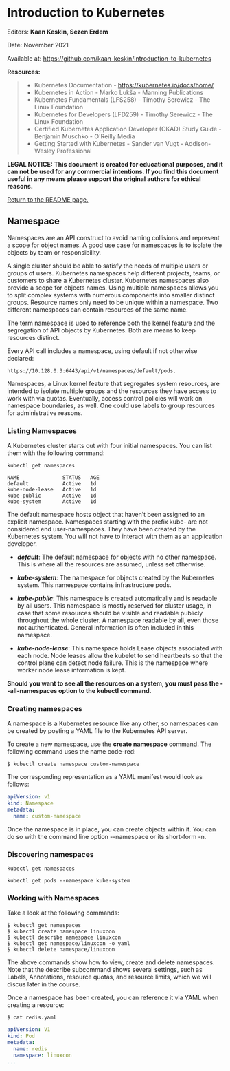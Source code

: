 # Introduction to Kubernetes

Editors: **Kaan Keskin, Sezen Erdem**

Date: November 2021

Available at: https://github.com/kaan-keskin/introduction-to-kubernetes

**Resources:**

> - Kubernetes Documentation - https://kubernetes.io/docs/home/
> - Kubernetes in Action - Marko Lukša - Manning Publications
> - Kubernetes Fundamentals (LFS258) - Timothy Serewicz - The Linux Foundation
> - Kubernetes for Developers (LFD259) - Timothy Serewicz - The Linux Foundation
> - Certified Kubernetes Application Developer (CKAD) Study Guide - Benjamin Muschko - O'Reilly Media
> - Getting Started with Kubernetes - Sander van Vugt - Addison-Wesley Professional

**LEGAL NOTICE: This document is created for educational purposes, and it can not be used for any commercial intentions. If you find this document useful in any means please support the original authors for ethical reasons.** 

[Return to the README page.](README.md)

## Namespace

Namespaces are an API construct to avoid naming collisions and represent a scope for object names. A good use case for namespaces is to isolate the objects by team or responsibility. 

A single cluster should be able to satisfy the needs of multiple users or groups of users. Kubernetes namespaces help different projects, teams, or customers to share a Kubernetes cluster. Kubernetes namespaces also provide a scope for objects names. Using multiple namespaces allows you to split complex systems with numerous components into smaller distinct groups. Resource names only need to be unique within a namespace. Two different namespaces can contain resources of the same name. 

The term namespace is used to reference both the kernel feature and the segregation of API objects by Kubernetes. Both are means to keep resources distinct. 

Every API call includes a namespace, using default if not otherwise declared: 
    
    https://10.128.0.3:6443/api/v1/namespaces/default/pods. 

Namespaces, a Linux kernel feature that segregates system resources, are intended to isolate multiple groups and the resources they have access to work with via quotas. Eventually, access control policies will work on namespace boundaries, as well. One could use labels to group resources for administrative reasons. 

### Listing Namespaces

A Kubernetes cluster starts out with four initial namespaces. You can list them with the following command:

```shell
kubectl get namespaces

NAME              STATUS   AGE
default           Active   1d
kube-node-lease   Active   1d
kube-public       Active   1d
kube-system       Active   1d
```

The default namespace hosts object that haven’t been assigned to an explicit namespace. Namespaces starting with the prefix kube- are not considered end user-namespaces. They have been created by the Kubernetes system. You will not have to interact with them as an application developer.

* <i>**default**</i>:  The default namespace for objects with no other namespace. This is where all the resources are assumed, unless set otherwise.

* <i>**kube-system**</i>: The namespace for objects created by the Kubernetes system. This namespace contains infrastructure pods.

* <i>**kube-public**</i>: This namespace is created automatically and is readable by all users. This namespace is mostly reserved for cluster usage, in case that some resources should be visible and readable publicly throughout the whole cluster. A namespace readable by all, even those not authenticated. General information is often included in this namespace.

* <i>**kube-node-lease**</i>: This namespace holds Lease objects associated with each node. Node leases allow the kubelet to send heartbeats so that the control plane can detect node failure. This is the namespace where worker node lease information is kept.

**Should you want to see all the resources on a system, you must pass the --all-namespaces option to the kubectl command.**

### Creating namespaces

A namespace is a Kubernetes resource like any other, so namespaces can be created by posting a YAML file to the Kubernetes API server.

To create a new namespace, use the **create namespace** command. The following command uses the name code-red:

```shell
$ kubectl create namespace custom-namespace
```

The corresponding representation as a YAML manifest would look as follows:

```yaml
apiVersion: v1
kind: Namespace
metadata:
  name: custom-namespace
```

Once the namespace is in place, you can create objects within it. You can do so with the command line option --namespace or its short-form -n.

### Discovering namespaces

```shell
kubectl get namespaces

kubectl get pods --namespace kube-system
```

### Working with Namespaces

Take a look at the following commands:​

```shell
​$ kubectl get namespaces
$ kubectl create namespace linuxcon
$ kubectl describe namespace linuxcon
$ kubectl get namespace/linuxcon -o yaml
$ kubectl delete namespace/linuxcon​
```

The above commands show how to view, create and delete namespaces. Note that the describe subcommand shows several settings, such as Labels, Annotations, resource quotas, and resource limits, which we will discus later in the course.

Once a namespace has been created, you can reference it via YAML when creating a resource: 

```shell
$ cat redis.yaml
```

```yaml
apiVersion: V1
kind: Pod
metadata: 
  name: redis 
  namespace: linuxcon
...
```
